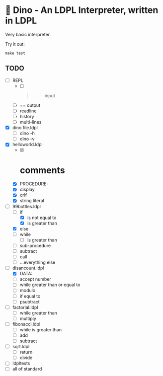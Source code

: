 # 🦕 Dino - An LDPL Interpreter, written in LDPL

Very basic interpreter.

Try it out:

    make test

## TODO

- [ ] REPL
    - [ ] >> input
    - [ ] == output
    - [ ] readline
    - [ ] history
    - [ ] multi-lines
- [x] dino file.ldpl
    - [ ] dino -h
    - [ ] dino -v
- [x] helloworld.ldpl
    - [x] # comments
    - [x] PROCEDURE:
    - [x] display
    - [x] crlf
    - [x] string literal
- [ ] 99bottles.ldpl
  - [ ] if
    - [x] is not equal to 
    - [x] is greater than 
  - [x] else
  - [ ] while
    - [ ] is greater than
  - [ ] sub-procedure
  - [ ] subtract 
  - [ ] call
  - [ ] ...everything else
- [ ] disancount.ldpl
    - [x] DATA:
    - [ ] accept number
    - [ ] while greater than or equal to 
    - [ ] modulo 
    - [ ] if equal to 
    - [ ] psubtract
- [ ] factorial.ldpl
    - [ ] while greater than
    - [ ] multiply
- [ ] fibonacci.ldpl
    - [ ] while is greater than
    - [ ] add 
    - [ ] subtract
- [ ] sqrt.ldpl
    - [ ] return
    - [ ] divide 
- [ ] ldpltests
- [ ] all of standard 
